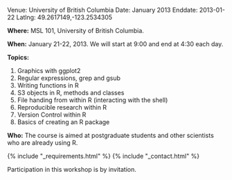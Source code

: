 Venue: University of British Columbia
Date: January 2013
Enddate: 2013-01-22
Latlng: 49.2617149,-123.2534305

<p><strong>Where:</strong> MSL 101, University of British Columbia.</p>
<p><strong>When:</strong> January 21-22, 2013. We will start at 9:00 and end at 4:30 each day.</p>
<p><strong>Topics:</strong></p>
<ol>
  <li>Graphics with ggplot2</li>
  <li>Regular expressions, grep and gsub</li>
  <li>Writing functions in R</li>
  <li>S3 objects in R, methods and classes</li>
  <li>File handing from within R (interacting with the shell)</li>
  <li>Reproducible research within R</li>
  <li>Version Control within R</li>
  <li>Basics of creating an R package</li>
</ol>
<p>
  <strong>Who:</strong>
  The course is aimed at postgraduate students and other scientists
  who are already using R.
</p>
{% include "_requirements.html" %}
{% include "_contact.html" %}
<p>Participation in this workshop is by invitation.</p>

